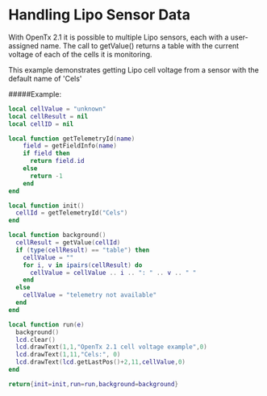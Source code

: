 # Handling Lipo Sensor Data
With OpenTx 2.1 it is possible to multiple Lipo sensors, each with a user-assigned name. The call to getValue() returns a table with the current voltage of each of the cells it is monitoring.

This example demonstrates getting Lipo cell voltage from a sensor with the default name of 'Cels'

#####Example:

```lua
local cellValue = "unknown"
local cellResult = nil
local cellID = nil

local function getTelemetryId(name)
	field = getFieldInfo(name)
	if field then
	  return field.id
	else
	  return -1
	end
end

local function init()
  cellId = getTelemetryId("Cels")
end

local function background()
  cellResult = getValue(cellId)
  if (type(cellResult) == "table") then
    cellValue = ""
    for i, v in ipairs(cellResult) do
      cellValue = cellValue .. i .. ": " .. v .. " "
    end
  else
    cellValue = "telemetry not available"
  end
end

local function run(e)
  background()
  lcd.clear()
  lcd.drawText(1,1,"OpenTx 2.1 cell voltage example",0)
  lcd.drawText(1,11,"Cels:", 0)
  lcd.drawText(lcd.getLastPos()+2,11,cellValue,0)
end

return{init=init,run=run,background=background}
```
